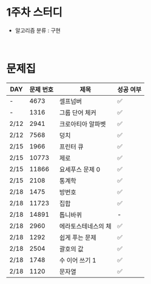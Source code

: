# 1주차 스터디
* 알고리즘 분류 : 구현

<br>

# 문제집

|DAY|문제 번호|제목|성공 여부|
|---|-------|-------------|----------|
|-|4673|셀프넘버|:white_check_mark:|
|-|1316|그룹 단어 체커|:white_check_mark:|
|2/12|2941|크로아티아 알파벳|:white_check_mark:|
|2/12|7568|덩치|:white_check_mark:|
|2/15|1966|프린터 큐|:white_check_mark:|
|2/15|10773|제로|:white_check_mark:|
|2/15|11866|요세푸스 문제 0|:white_check_mark:|
|2/15|2108|통계학|:white_check_mark:|
|2/18|1475|방번호|:white_check_mark:|
|2/18|11723|집합|:white_check_mark:|
|2/18|14891|톱니바퀴|-|
|2/18|2960|에라토스테네스의 체|:white_check_mark:|
|2/18|1292|쉽게 푸는 문제|:white_check_mark:|
|2/18|2504|괄호의 값|:white_check_mark:|
|2/18|1748|수 이어 쓰기 1|:white_check_mark:|
|2/18|1120|문자열|:white_check_mark:|